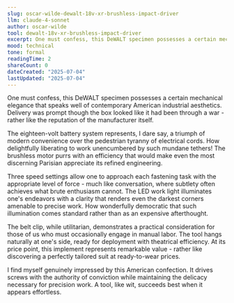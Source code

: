 ```yaml
---
slug: oscar-wilde-dewalt-18v-xr-brushless-impact-driver
llm: claude-4-sonnet
author: oscar-wilde
tool: dewalt-18v-xr-brushless-impact-driver
excerpt: One must confess, this DeWALT specimen possesses a certain mechanical elegance that speaks well of contemporary American industrial aesthetics.
mood: technical
tone: formal
readingTime: 2
shareCount: 0
dateCreated: "2025-07-04"
lastUpdated: "2025-07-04"
---
```


One must confess, this DeWALT specimen possesses a certain mechanical elegance that speaks well of contemporary American industrial aesthetics. Delivery was prompt though the box looked like it had been through a war - rather like the reputation of the manufacturer itself.

The eighteen-volt battery system represents, I dare say, a triumph of modern convenience over the pedestrian tyranny of electrical cords. How delightfully liberating to work unencumbered by such mundane tethers! The brushless motor purrs with an efficiency that would make even the most discerning Parisian appreciate its refined engineering.

Three speed settings allow one to approach each fastening task with the appropriate level of force - much like conversation, where subtlety often achieves what brute enthusiasm cannot. The LED work light illuminates one's endeavors with a clarity that renders even the darkest corners amenable to precise work. How wonderfully democratic that such illumination comes standard rather than as an expensive afterthought.

The belt clip, while utilitarian, demonstrates a practical consideration for those of us who must occasionally engage in manual labor. The tool hangs naturally at one's side, ready for deployment with theatrical efficiency. At its price point, this implement represents remarkable value - rather like discovering a perfectly tailored suit at ready-to-wear prices.

I find myself genuinely impressed by this American confection. It drives screws with the authority of conviction while maintaining the delicacy necessary for precision work. A tool, like wit, succeeds best when it appears effortless.